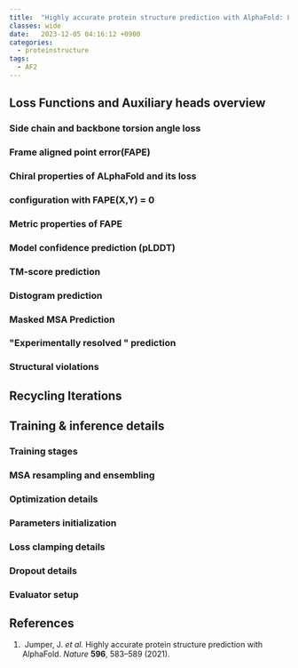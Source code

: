 ```yaml
---
title:  "Highly accurate protein structure prediction with AlphaFold: Loss Function"
classes: wide
date:   2023-12-05 04:16:12 +0900
categories: 
  - proteinstructure
tags:
  - AF2
---
```


## Loss Functions and Auxiliary heads overview

### Side chain and backbone torsion angle loss

### Frame aligned point error(FAPE)

### Chiral properties of ALphaFold and its loss

### configuration with FAPE(X,Y) = 0

### Metric properties of FAPE

### Model confidence prediction (pLDDT)

### TM-score prediction

### Distogram prediction

### Masked MSA Prediction

### "Experimentally resolved " prediction 

### Structural violations

## Recycling Iterations

## Training & inference details

### Training stages

### MSA resampling and ensembling

### Optimization details

### Parameters initialization

### Loss clamping details

### Dropout details

### Evaluator setup





## References

1. ​    Jumper, J. *et al.* Highly accurate protein structure prediction with AlphaFold. *Nature* **596**, 583–589 (2021).  
